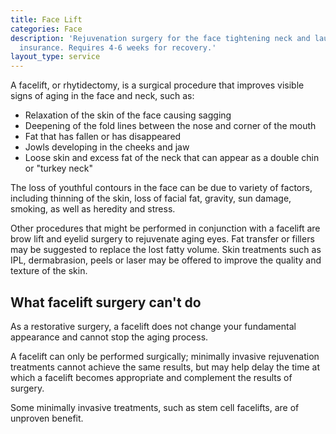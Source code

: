 ```yaml
---
title: Face Lift
categories: Face
description: 'Rejuvenation surgery for the face tightening neck and laugh lines. Limited incision approach used in some situations. Not covered by
  insurance. Requires 4-6 weeks for recovery.'
layout_type: service
---
```

A facelift, or rhytidectomy, is a surgical procedure that improves visible signs of aging in the face and neck, such as:

* Relaxation of the skin of the face causing sagging
* Deepening of the fold lines between the nose and corner of the mouth
* Fat that has fallen or has disappeared
* Jowls developing in the cheeks and jaw
* Loose skin and excess fat of the neck that can appear as a double chin or "turkey neck"

The loss of youthful contours in the face can be due to variety of factors, including thinning of the skin, loss of facial fat, gravity, sun damage, smoking, as well as heredity and stress.

Other procedures that might be performed in conjunction with a facelift are brow lift and eyelid surgery to rejuvenate aging eyes. Fat transfer or fillers may be suggested to replace the lost fatty volume. Skin treatments such as IPL, dermabrasion, peels or laser may be offered to improve the quality and texture of the skin.

## What facelift surgery can't do
As a restorative surgery, a facelift does not change your fundamental appearance and cannot stop the aging process.

A facelift can only be performed surgically; minimally invasive rejuvenation treatments cannot achieve the same results, but may help delay the time at which a facelift becomes appropriate and complement the results of surgery.

Some minimally invasive treatments, such as stem cell facelifts, are of unproven benefit.

